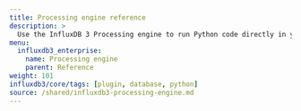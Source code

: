```yaml
---
title: Processing engine reference
description: >
  Use the InfluxDB 3 Processing engine to run Python code directly in your InfluxDB 3 Core database to automatically process data and respond to database events.
menu:
  influxdb3_enterprise:
    name: Processing engine
    parent: Reference
weight: 101
influxdb3/core/tags: [plugin, database, python]
source: /shared/influxdb3-processing-engine.md
---
```


<!--
The content of this file is at content/shared/v3-processing-engine.md
-->
